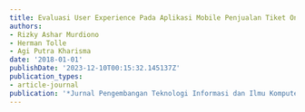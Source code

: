 ```yaml
---
title: Evaluasi User Experience Pada Aplikasi Mobile Penjualan Tiket Online
authors:
- Rizky Ashar Murdiono
- Herman Tolle
- Agi Putra Kharisma
date: '2018-01-01'
publishDate: '2023-12-10T00:15:32.145137Z'
publication_types:
- article-journal
publication: '*Jurnal Pengembangan Teknologi Informasi dan Ilmu Komputer*'
---
```

